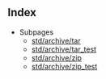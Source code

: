 # 

## Index

* Subpages
  * [std/archive/tar](archive/tar.md)
  * [std/archive/tar_test](archive/tar_test.md)
  * [std/archive/zip](archive/zip.md)
  * [std/archive/zip_test](archive/zip_test.md)


